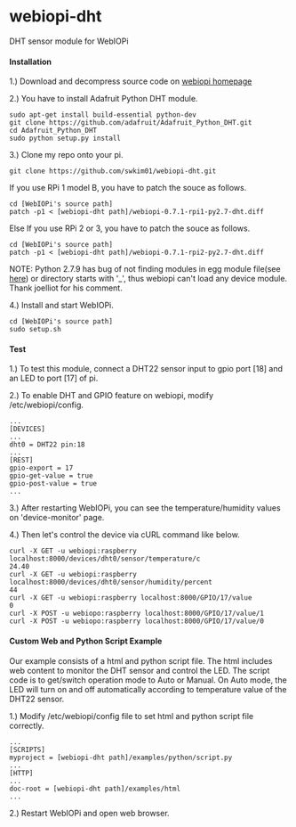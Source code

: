 # webiopi-dht
DHT sensor module for WebIOPi

#### Installation
1.) Download and decompress source code on [webiopi homepage](http://webiopi.trouch.com/)

2.) You have to install Adafruit Python DHT module.
```shell
sudo apt-get install build-essential python-dev
git clone https://github.com/adafruit/Adafruit_Python_DHT.git
cd Adafruit_Python_DHT
sudo python setup.py install
```
3.) Clone my repo onto your pi.
```shell
git clone https://github.com/swkim01/webiopi-dht.git
```
If you use RPi 1 model B, you have to patch the souce as follows.
```shell
cd [WebIOPi's source path]
patch -p1 < [webiopi-dht path]/webiopi-0.7.1-rpi1-py2.7-dht.diff
```
Else If you use RPi 2 or 3, you have to patch the souce as follows.
```shell
cd [WebIOPi's source path]
patch -p1 < [webiopi-dht path]/webiopi-0.7.1-rpi2-py2.7-dht.diff
```
NOTE: Python 2.7.9 has bug of not finding modules in egg module file(see [here](https://github.com/mbedmicro/mbed/issues/1077)) or directory starts with '\_', thus webiopi can't load any device module.
Thank joelliot for his comment.

4.) Install and start WebIOPi.

```shell
cd [WebIOPi's source path]
sudo setup.sh
```

#### Test
1.) To test this module, connect a DHT22 sensor input to gpio port [18] and an LED to port [17] of pi.

2.) To enable DHT and GPIO feature on webiopi, modify /etc/webiopi/config.
```
...
[DEVICES]
...
dht0 = DHT22 pin:18
...
[REST]
gpio-export = 17
gpio-get-value = true
gpio-post-value = true
...
```

3.) After restarting WebIOPi, you can see the temperature/humidity values on 'device-monitor' page.

4.) Then let's control the device via cURL command like below.
```
curl -X GET -u webiopi:raspberry localhost:8000/devices/dht0/sensor/temperature/c
24.40
curl -X GET -u webiopi:raspberry localhost:8000/devices/dht0/sensor/humidity/percent
44
curl -X GET -u webiopi:raspberry localhost:8000/GPIO/17/value
0
curl -X POST -u webiopo:raspberry localhost:8000/GPIO/17/value/1
curl -X POST -u webiopo:raspberry localhost:8000/GPIO/17/value/0
```

#### Custom Web and Python Script Example
Our example consists of a html and python script file. The html includes web content to monitor the DHT sensor and control the LED. The script code is to get/switch operation mode to Auto or Manual. On Auto mode, the LED will turn on and off automatically according to temperature value of the DHT22 sensor.

1.) Modify /etc/webiopi/config file to set html and python script file correctly.
```
...
[SCRIPTS]
myproject = [webiopi-dht path]/examples/python/script.py
...
[HTTP]
...
doc-root = [webiopi-dht path]/examples/html
...
```

2.) Restart WebIOPi and open web browser. 
